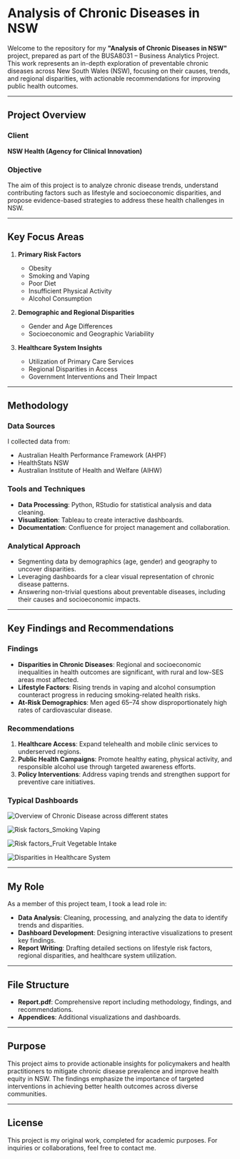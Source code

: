 # Analysis of Chronic Diseases in NSW

Welcome to the repository for my **"Analysis of Chronic Diseases in NSW"** project, prepared as part of the BUSA8031 – Business Analytics Project. This work represents an in-depth exploration of preventable chronic diseases across New South Wales (NSW), focusing on their causes, trends, and regional disparities, with actionable recommendations for improving public health outcomes.

---

## Project Overview

### Client
**NSW Health (Agency for Clinical Innovation)**

### Objective
The aim of this project is to analyze chronic disease trends, understand contributing factors such as lifestyle and socioeconomic disparities, and propose evidence-based strategies to address these health challenges in NSW.

---

## Key Focus Areas

1. **Primary Risk Factors**
   - Obesity
   - Smoking and Vaping
   - Poor Diet
   - Insufficient Physical Activity
   - Alcohol Consumption

2. **Demographic and Regional Disparities**
   - Gender and Age Differences
   - Socioeconomic and Geographic Variability

3. **Healthcare System Insights**
   - Utilization of Primary Care Services
   - Regional Disparities in Access
   - Government Interventions and Their Impact

---

## Methodology

### Data Sources
I collected data from:
- Australian Health Performance Framework (AHPF)
- HealthStats NSW
- Australian Institute of Health and Welfare (AIHW)

### Tools and Techniques
- **Data Processing**: Python, RStudio for statistical analysis and data cleaning.
- **Visualization**: Tableau to create interactive dashboards.
- **Documentation**: Confluence for project management and collaboration.

### Analytical Approach
- Segmenting data by demographics (age, gender) and geography to uncover disparities.
- Leveraging dashboards for a clear visual representation of chronic disease patterns.
- Answering non-trivial questions about preventable diseases, including their causes and socioeconomic impacts.

---

## Key Findings and Recommendations

### Findings
- **Disparities in Chronic Diseases**: Regional and socioeconomic inequalities in health outcomes are significant, with rural and low-SES areas most affected.
- **Lifestyle Factors**: Rising trends in vaping and alcohol consumption counteract progress in reducing smoking-related health risks.
- **At-Risk Demographics**: Men aged 65–74 show disproportionately high rates of cardiovascular disease.

### Recommendations
1. **Healthcare Access**: Expand telehealth and mobile clinic services to underserved regions.
2. **Public Health Campaigns**: Promote healthy eating, physical activity, and responsible alcohol use through targeted awareness efforts.
3. **Policy Interventions**: Address vaping trends and strengthen support for preventive care initiatives.

### Typical Dashboards
![Overview of Chronic Disease across different states](https://github.com/user-attachments/assets/f8c0d338-56ad-4757-8061-2f2acd055825)

![Risk factors_Smoking   Vaping](https://github.com/user-attachments/assets/5b363170-6afd-4daf-a0c0-b86cf5177161)

![Risk factors_Fruit   Vegetable Intake ](https://github.com/user-attachments/assets/238024b3-99d0-462b-94c7-3fe7f1da2f21)

![Disparities in Healthcare System](https://github.com/user-attachments/assets/4fc20bf4-f116-4930-992c-9755f442c8ca)

---

## My Role

As a member of this project team, I took a lead role in:
- **Data Analysis**: Cleaning, processing, and analyzing the data to identify trends and disparities.
- **Dashboard Development**: Designing interactive visualizations to present key findings.
- **Report Writing**: Drafting detailed sections on lifestyle risk factors, regional disparities, and healthcare system utilization.

---

## File Structure

- **Report.pdf**: Comprehensive report including methodology, findings, and recommendations.
- **Appendices**: Additional visualizations and dashboards.

---

## Purpose

This project aims to provide actionable insights for policymakers and health practitioners to mitigate chronic disease prevalence and improve health equity in NSW. The findings emphasize the importance of targeted interventions in achieving better health outcomes across diverse communities.

---

## License

This project is my original work, completed for academic purposes. For inquiries or collaborations, feel free to contact me.
